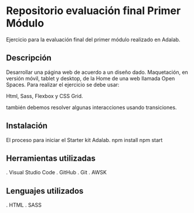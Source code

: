 # Repositorio evaluación final Primer Módulo

Ejercicio para la evaluación final del primer módulo realizado en Adalab.

## Descripción

Desarrollar una página web de acuerdo a un diseño dado.
Maquetación, en versión móvil, tablet y desktop, de la Home de una web llamada Open Spaces.
Para realizar el ejercicio se debe usar:

Html, Sass, Flexbox y CSS Grid.

también debemos resolver algunas interacciones usando transiciones.

## Instalación

El proceso para iniciar el Starter kit Adalab.
npm install
npm start

## Herramientas utilizadas

. Visual Studio Code
. GitHub
. Git
. AWSK

## Lenguajes utilizados

. HTML
. SASS 
